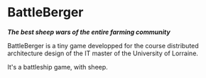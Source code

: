 BattleBerger
============
***The best sheep wars of the entire farming community***

BattleBerger is a tiny game developped for the course distributed architecture design of the IT master of the University of Lorraine.

It's a battleship game, with sheep.
